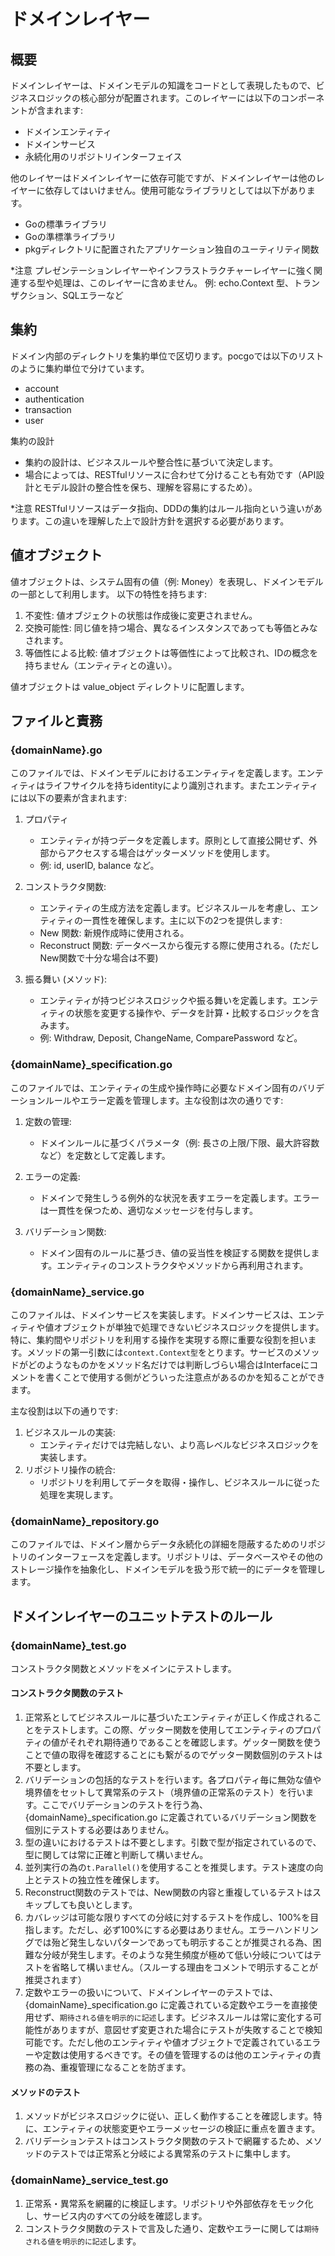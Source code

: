 # ドメインレイヤー

## 概要
ドメインレイヤーは、ドメインモデルの知識をコードとして表現したもので、ビジネスロジックの核心部分が配置されます。このレイヤーには以下のコンポーネントが含まれます:
- ドメインエンティティ
- ドメインサービス
- 永続化用のリポジトリインターフェイス

他のレイヤーはドメインレイヤーに依存可能ですが、ドメインレイヤーは他のレイヤーに依存してはいけません。使用可能なライブラリとしては以下があります。
- Goの標準ライブラリ
- Goの準標準ライブラリ
- pkgディレクトリに配置されたアプリケーション独自のユーティリティ関数

*注意
プレゼンテーションレイヤーやインフラストラクチャーレイヤーに強く関連する型や処理は、このレイヤーに含めません。
例: echo.Context 型、トランザクション、SQLエラーなど

## 集約
ドメイン内部のディレクトリを集約単位で区切ります。pocgoでは以下のリストのように集約単位で分けています。
- account
- authentication
- transaction
- user

集約の設計
- 集約の設計は、ビジネスルールや整合性に基づいて決定します。
- 場合によっては、RESTfulリソースに合わせて分けることも有効です（API設計とモデル設計の整合性を保ち、理解を容易にするため）。

*注意
RESTfulリソースはデータ指向、DDDの集約はルール指向という違いがあります。この違いを理解した上で設計方針を選択する必要があります。

## 値オブジェクト
値オブジェクトは、システム固有の値（例: Money）を表現し、ドメインモデルの一部として利用します。
以下の特性を持ちます:
1. 不変性: 値オブジェクトの状態は作成後に変更されません。
2. 交換可能性: 同じ値を持つ場合、異なるインスタンスであっても等価とみなされます。
3. 等価性による比較: 値オブジェクトは等価性によって比較され、IDの概念を持ちません（エンティティとの違い）。

値オブジェクトは value_object ディレクトリに配置します。

## ファイルと責務
### {domainName}.go
このファイルでは、ドメインモデルにおけるエンティティを定義します。エンティティはライフサイクルを持ちidentityにより識別されます。またエンティティには以下の要素が含まれます:

1. プロパティ
    - エンティティが持つデータを定義します。原則として直接公開せず、外部からアクセスする場合はゲッターメソッドを使用します。
    - 例: id, userID, balance など。

2. コンストラクタ関数:
    - エンティティの生成方法を定義します。ビジネスルールを考慮し、エンティティの一貫性を確保します。主に以下の2つを提供します:
    - New 関数: 新規作成時に使用される。
    - Reconstruct 関数: データベースから復元する際に使用される。(ただしNew関数で十分な場合は不要)

3. 振る舞い (メソッド):
    - エンティティが持つビジネスロジックや振る舞いを定義します。エンティティの状態を変更する操作や、データを計算・比較するロジックを含みます。
    - 例: Withdraw, Deposit, ChangeName, ComparePassword など。

### {domainName}_specification.go
このファイルでは、エンティティの生成や操作時に必要なドメイン固有のバリデーションルールやエラー定義を管理します。主な役割は次の通りです:

1. 定数の管理:
    - ドメインルールに基づくパラメータ（例: 長さの上限/下限、最大許容数など）を定数として定義します。

2. エラーの定義:
    - ドメインで発生しうる例外的な状況を表すエラーを定義します。エラーは一貫性を保つため、適切なメッセージを付与します。

3. バリデーション関数:
    - ドメイン固有のルールに基づき、値の妥当性を検証する関数を提供します。エンティティのコンストラクタやメソッドから再利用されます。

### {domainName}_service.go
このファイルは、ドメインサービスを実装します。ドメインサービスは、エンティティや値オブジェクトが単独で処理できないビジネスロジックを提供します。特に、集約間やリポジトリを利用する操作を実現する際に重要な役割を担います。メソッドの第一引数には`context.Context型`をとります。サービスのメソッドがどのようなものかをメソッド名だけでは判断しづらい場合はInterfaceにコメントを書くことで使用する側がどういった注意点があるのかを知ることができます。

主な役割は以下の通りです:

1. ビジネスルールの実装:
    - エンティティだけでは完結しない、より高レベルなビジネスロジックを実装します。
2. リポジトリ操作の統合:
    - リポジトリを利用してデータを取得・操作し、ビジネスルールに従った処理を実現します。

### {domainName}_repository.go
このファイルでは、ドメイン層からデータ永続化の詳細を隠蔽するためのリポジトリのインターフェースを定義します。リポジトリは、データベースやその他のストレージ操作を抽象化し、ドメインモデルを扱う形で統一的にデータを管理します。

## ドメインレイヤーのユニットテストのルール
### {domainName}_test.go
コンストラクタ関数とメソッドをメインにテストします。

#### コンストラクタ関数のテスト
1. 正常系としてビジネスルールに基づいたエンティティが正しく作成されることをテストします。この際、ゲッター関数を使用してエンティティのプロパティの値がそれぞれ期待通りであることを確認します。ゲッター関数を使うことで値の取得を確認することにも繋がるのでゲッター関数個別のテストは不要とします。
2. バリデーションの包括的なテストを行います。各プロパティ毎に無効な値や境界値をセットして異常系のテスト（境界値の正常系のテスト）を行います。ここでバリデーションのテストを行う為、{domainName}_specification.go に定義されているバリデーション関数を個別にテストする必要はありません。
3. 型の違いにおけるテストは不要とします。引数で型が指定されているので、型に関しては常に正確と判断して構いません。
4. 並列実行の為の`t.Parallel()`を使用することを推奨します。テスト速度の向上とテストの独立性を確保します。
5. Reconstruct関数のテストでは、New関数の内容と重複しているテストはスキップしても良いとします。
6. カバレッジは可能な限りすべての分岐に対するテストを作成し、100%を目指します。ただし、必ず100%にする必要はありません。エラーハンドリングでは殆ど発生しないパターンであっても明示することが推奨される為、困難な分岐が発生します。そのような発生頻度が極めて低い分岐についてはテストを省略して構いません。（スルーする理由をコメントで明示することが推奨されます）
7. 定数やエラーの扱いについて、ドメインレイヤーのテストでは、{domainName}_specification.go に定義されている定数やエラーを直接使用せず、`期待される値を明示的に記述`します。ビジネスルールは常に変化する可能性がありますが、意図せず変更された場合にテストが失敗することで検知可能です。ただし他のエンティティや値オブジェクトで定義されているエラーや定数は使用するべきです。その値を管理するのは他のエンティティの責務の為、重複管理になることを防ぎます。

#### メソッドのテスト
1. メソッドがビジネスロジックに従い、正しく動作することを確認します。特に、エンティティの状態変更やエラーメッセージの検証に重点を置きます。
2. バリデーションテストはコンストラクタ関数のテストで網羅するため、メソッドのテストでは正常系と分岐による異常系のテストに集中します。

### {domainName}_service_test.go
1. 正常系・異常系を網羅的に検証します。リポジトリや外部依存をモック化し、サービス内のすべての分岐を確認します。
2. コンストラクタ関数のテストで言及した通り、定数やエラーに関しては`期待される値を明示的に記述`します。
